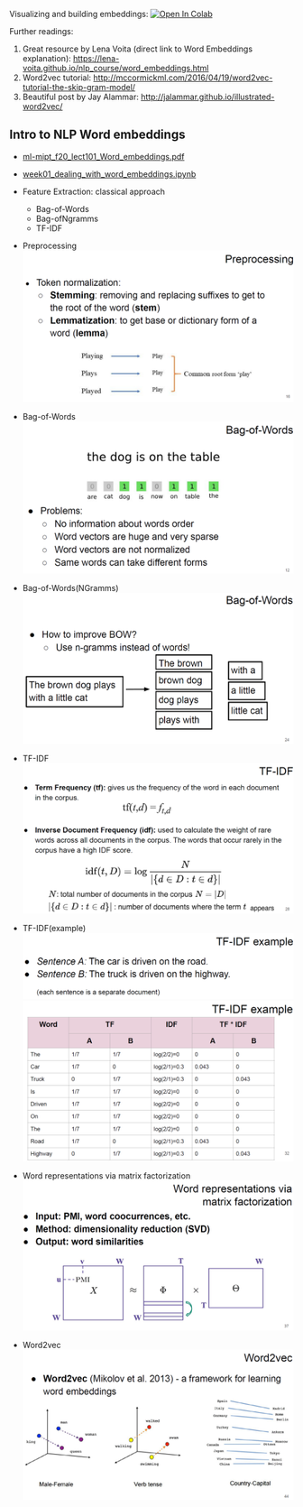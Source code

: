 ﻿Visualizing and building embeddings:
[![Open In Colab](https://colab.research.google.com/assets/colab-badge.svg)](https://colab.research.google.com/github/girafe-ai/ml-mipt/blob/advanced_f20/week1_01_word_embeddings/week01_dealing_with_word_embeddings.ipynb)

Further readings:
1. Great resource by Lena Voita (direct link to Word Embeddings explanation): https://lena-voita.github.io/nlp_course/word_embeddings.html
2. Word2vec tutorial: http://mccormickml.com/2016/04/19/word2vec-tutorial-the-skip-gram-model/
3. Beautiful post by Jay Alammar: http://jalammar.github.io/illustrated-word2vec/


## Intro to NLP Word embeddings

- [ml-mipt_f20_lect101_Word_embeddings.pdf](ml-mipt_f20_lect101_Word_embeddings.pdf)
- [week01_dealing_with_word_embeddings.ipynb](week01_dealing_with_word_embeddings.ipynb)


- Feature Extraction: classical approach
    - Bag-of-Words
    - Bag-ofNgramms
    - TF-IDF


- Preprocessing
  ![](../for_readme/week1_01_word_embeddings/2.png)
- Bag-of-Words
  ![](../for_readme/week1_01_word_embeddings/1.png)
- Bag-of-Words(NGramms)
  ![](../for_readme/week1_01_word_embeddings/3.png)
- TF-IDF
  ![](../for_readme/week1_01_word_embeddings/4.png)
- TF-IDF(example)
  ![](../for_readme/week1_01_word_embeddings/5.png)
  ![](../for_readme/week1_01_word_embeddings/6.png)
- Word representations via matrix factorization
  ![](../for_readme/week1_01_word_embeddings/7.png)
- Word2vec
  ![](../for_readme/week1_01_word_embeddings/8.png)